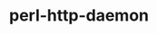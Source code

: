---
title: "perl-http-daemon"
layout: cache
categories: [package, develop-2025-01-26]
meta: {"versions": ["6.16"], "compilers": ["gcc@=11.1.0", "gcc@=11.4.0"], "oss": ["ubuntu20.04", "ubuntu22.04"], "platforms": ["linux"], "targets": ["x86_64_v3"], "stacks": ["data-vis-sdk", "e4s", "hep", "root"], "num_specs": 2, "num_specs_by_stack": {"root": 2, "data-vis-sdk": 1, "hep": 1, "e4s": 1}}
spec_details: [{"hash": "i2kevcwo4qi4q5z6ct5y37ntiew5kbwk", "compiler": "gcc@=11.1.0", "versions": ["6.16"], "os": "ubuntu20.04", "platform": "linux", "target": "x86_64_v3", "variants": ["build_system=perl"], "stacks": ["root", "data-vis-sdk"], "size": "-", "tarball": "https://binaries.spack.io/develop-2025-01-26/build_cache/linux-ubuntu20.04-x86_64_v3/gcc-11.1.0/perl-http-daemon-6.16/linux-ubuntu20.04-x86_64_v3-gcc-11.1.0-perl-http-daemon-6.16-i2kevcwo4qi4q5z6ct5y37ntiew5kbwk.spack"}, {"hash": "tasm5zsndjr3wtxyl7z3py4irp2uv3c6", "compiler": "gcc@=11.4.0", "versions": ["6.16"], "os": "ubuntu22.04", "platform": "linux", "target": "x86_64_v3", "variants": ["build_system=perl"], "stacks": ["root", "hep", "e4s"], "size": "-", "tarball": "https://binaries.spack.io/develop-2025-01-26/build_cache/linux-ubuntu22.04-x86_64_v3/gcc-11.4.0/perl-http-daemon-6.16/linux-ubuntu22.04-x86_64_v3-gcc-11.4.0-perl-http-daemon-6.16-tasm5zsndjr3wtxyl7z3py4irp2uv3c6.spack"}]
---